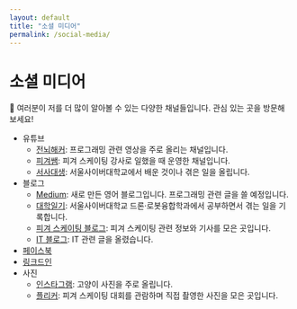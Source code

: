 ```yaml
---
layout: default
title: "소셜 미디어"
permalink: /social-media/
---
```


# 소셜 미디어

🤝 여러분이 저를 더 많이 알아볼 수 있는 다양한 채널들입니다. 관심 있는 곳을 방문해 보세요!

- 유튜브
  - [전뇌해커](https://www.youtube.com/@ychoikr): 프로그래밍 관련 영상을 주로 올리는 채널입니다.
  - [피겨쌤](https://www.youtube.com/@figuresam): 피겨 스케이팅 강사로 일했을 때 운영한 채널입니다.
  - [서사대생](https://www.youtube.com/@yc_scu): 서울사이버대학교에서 배운 것이나 겪은 일을 올립니다.
- 블로그
  - [Medium](https://medium.com/@ychoikr): 새로 만든 영어 블로그입니다. 프로그래밍 관련 글을 쓸 예정입니다.
  - [대학일기](https://iscu.ychoi.kr/): 서울사이버대학교 드론·로봇융합학과에서 공부하면서 겪는 일을 기록합니다.
  - [피겨 스케이팅 블로그](https://blog.naver.com/sk8erchoi): 피겨 스케이팅 관련 정보와 기사를 모은 곳입니다.
  - [IT 블로그](https://yong-it.blogspot.com/): IT 관련 글을 올렸습니다.
- [페이스북](https://www.facebook.com/ychoi22)
- [링크드인](https://www.linkedin.com/in/ychoi-kr/)
- 사진
  - [인스타그램](https://www.instagram.com/banghwadong_nabi/): 고양이 사진을 주로 올립니다.
  - [플리커](https://www.flickr.com/people/sk8er_choi/): 피겨 스케이팅 대회를 관람하며 직접 촬영한 사진을 모은 곳입니다.
